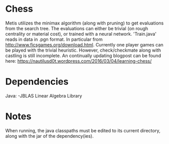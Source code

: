 # Chess
Metis utilizes the minimax algorithm (along with pruning) to get evaluations from the search tree. 
The evaluations can either be trivial (on rough centrality or material cost), or trained with a neural network. 
'Train.java' reads in data in .pgn format. In particular from http://www.ficsgames.org/download.html. 
Currently one player games can be played with the trivial heuristic. 
However, check/checkmate along with castling is still incomplete. An continually updating blogpost can be found here: https://nautilusd0t.wordpress.com/2016/03/04/learning-chess/

# Dependencies
Java: -JBLAS Linear Algebra Library	

# Notes
When running, the java classpaths must be edited to its current directory, along with the jar of the dependency(ies).	
